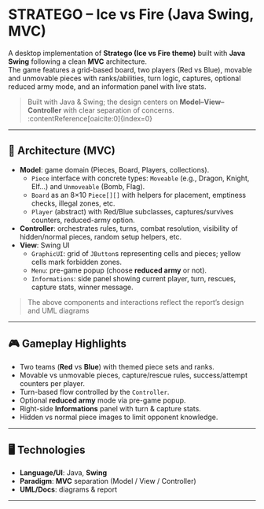 # STRATEGO – Ice vs Fire (Java Swing, MVC)

A desktop implementation of **Stratego (Ice vs Fire theme)** built with **Java Swing** following a clean **MVC** architecture.  
The game features a grid-based board, two players (Red vs Blue), movable and unmovable pieces with ranks/abilities, turn logic, captures, optional reduced army mode, and an information panel with live stats.

> Built with Java & Swing; the design centers on **Model–View–Controller** with clear separation of concerns. :contentReference[oaicite:0]{index=0}

---

## 🧠 Architecture (MVC)

- **Model**: game domain (Pieces, Board, Players, collections).  
  - `Piece` interface with concrete types: `Moveable` (e.g., Dragon, Knight, Elf…) and `Unmoveable` (Bomb, Flag).  
  - `Board` as an 8×10 `Piece[][]` with helpers for placement, emptiness checks, illegal zones, etc.  
  - `Player` (abstract) with Red/Blue subclasses, captures/survives counters, reduced-army option.  
- **Controller**: orchestrates rules, turns, combat resolution, visibility of hidden/normal pieces, random setup helpers, etc.  
- **View**: Swing UI  
  - `GraphicUI`: grid of `JButton`s representing cells and pieces; yellow cells mark forbidden zones.  
  - `Menu`: pre-game popup (choose **reduced army** or not).  
  - `Informations`: side panel showing current player, turn, rescues, capture stats, winner message.

> The above components and interactions reflect the report’s design and UML diagrams

---

## 🎮 Gameplay Highlights

- Two teams (**Red** vs **Blue**) with themed piece sets and ranks.
- Movable vs unmovable pieces, capture/rescue rules, success/attempt counters per player.
- Turn-based flow controlled by the `Controller`.
- Optional **reduced army** mode via pre-game popup.
- Right-side **Informations** panel with turn & capture stats.
- Hidden vs normal piece images to limit opponent knowledge.

---

## 🖥️ Technologies

- **Language/UI**: Java, **Swing**
- **Paradigm**: **MVC** separation (Model / View / Controller)
- **UML/Docs**: diagrams & report

---

